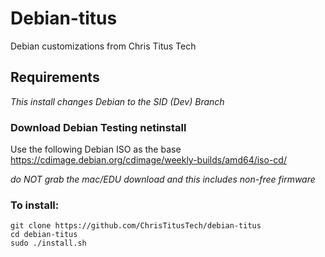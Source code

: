 # Debian-titus
Debian customizations from Chris Titus Tech
 
## Requirements
_This install changes Debian to the SID (Dev) Branch_

### Download Debian Testing netinstall

Use the following Debian ISO as the base <https://cdimage.debian.org/cdimage/weekly-builds/amd64/iso-cd/>

*do NOT grab the mac/EDU download and this includes non-free firmware*
### To install:

```
git clone https://github.com/ChrisTitusTech/debian-titus
cd debian-titus
sudo ./install.sh
```

